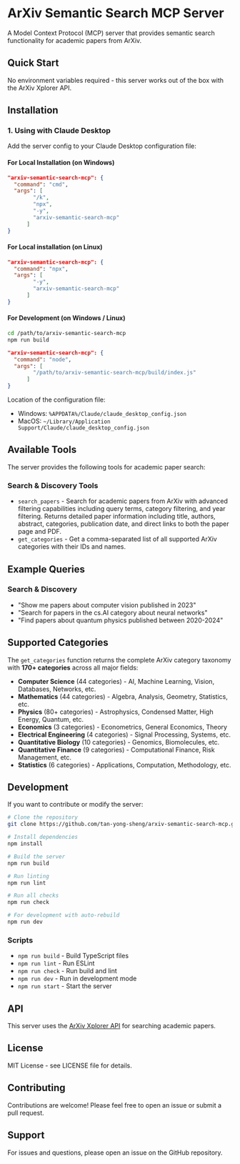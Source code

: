 # ArXiv Semantic Search MCP Server

A Model Context Protocol (MCP) server that provides semantic search functionality for academic papers from ArXiv.

## Quick Start

No environment variables required - this server works out of the box with the ArXiv Xplorer API.

## Installation

### 1. Using with Claude Desktop

Add the server config to your Claude Desktop configuration file:

#### For Local Installation (on Windows)

```json
"arxiv-semantic-search-mcp": {
  "command": "cmd",
  "args": [
        "/k",
        "npx",
        "-y",
        "arxiv-semantic-search-mcp"
      ]
}
```

#### For Local installation (on Linux)

```json
"arxiv-semantic-search-mcp": {
  "command": "npx",
  "args": [
        "-y",
        "arxiv-semantic-search-mcp"
      ]
}
```

#### For Development (on Windows / Linux)

```bash
cd /path/to/arxiv-semantic-search-mcp
npm run build
```

```json
"arxiv-semantic-search-mcp": {
  "command": "node",
  "args": [
        "/path/to/arxiv-semantic-search-mcp/build/index.js"
      ]
}
```

Location of the configuration file:
- Windows: `%APPDATA%/Claude/claude_desktop_config.json`
- MacOS: `~/Library/Application Support/Claude/claude_desktop_config.json`

## Available Tools

The server provides the following tools for academic paper search:

### Search & Discovery Tools

- `search_papers` - Search for academic papers from ArXiv with advanced filtering capabilities including query terms, category filtering, and year filtering. Returns detailed paper information including title, authors, abstract, categories, publication date, and direct links to both the paper page and PDF.
- `get_categories` - Get a comma-separated list of all supported ArXiv categories with their IDs and names.

## Example Queries

### Search & Discovery
- "Show me papers about computer vision published in 2023"
- "Search for papers in the cs.AI category about neural networks"
- "Find papers about quantum physics published between 2020-2024"

## Supported Categories

The `get_categories` function returns the complete ArXiv category taxonomy with **170+ categories** across all major fields:

- **Computer Science** (44 categories) - AI, Machine Learning, Vision, Databases, Networks, etc.
- **Mathematics** (44 categories) - Algebra, Analysis, Geometry, Statistics, etc.
- **Physics** (80+ categories) - Astrophysics, Condensed Matter, High Energy, Quantum, etc.
- **Economics** (3 categories) - Econometrics, General Economics, Theory
- **Electrical Engineering** (4 categories) - Signal Processing, Systems, etc.
- **Quantitative Biology** (10 categories) - Genomics, Biomolecules, etc.
- **Quantitative Finance** (9 categories) - Computational Finance, Risk Management, etc.
- **Statistics** (6 categories) - Applications, Computation, Methodology, etc.

## Development

If you want to contribute or modify the server:

```bash
# Clone the repository
git clone https://github.com/tan-yong-sheng/arxiv-semantic-search-mcp.git

# Install dependencies
npm install

# Build the server
npm run build

# Run linting
npm run lint

# Run all checks
npm run check

# For development with auto-rebuild
npm run dev
```

### Scripts

- `npm run build` - Build TypeScript files
- `npm run lint` - Run ESLint
- `npm run check` - Run build and lint
- `npm run dev` - Run in development mode
- `npm run start` - Start the server

## API

This server uses the [ArXiv Xplorer API](https://search.arxivxplorer.com) for searching academic papers.

## License

MIT License - see LICENSE file for details.

## Contributing

Contributions are welcome! Please feel free to open an issue or submit a pull request.

## Support

For issues and questions, please open an issue on the GitHub repository.